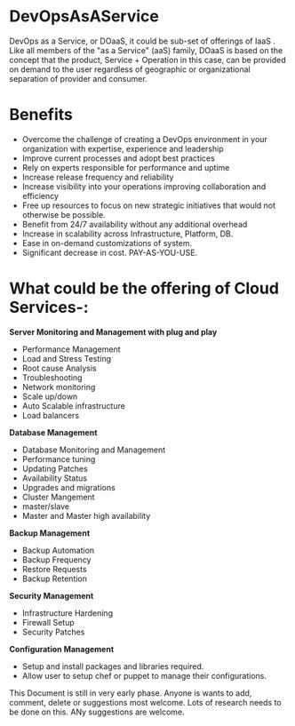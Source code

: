 # DevOpsAsAService
DevOps as a Service, or DOaaS, it could be sub-set of offerings of IaaS . Like all members of the "as a Service" (aaS) family, DOaaS is based on the concept that the product, Service + Operation in this case, can be provided on demand to the user regardless of geographic or organizational separation of provider and consumer.

Benefits
==============================================
 - Overcome the challenge of creating a DevOps environment in your organization with expertise, experience and leadership
 - Improve current processes and adopt best practices
 - Rely on experts responsible for performance and uptime
 - Increase release frequency and reliability
 - Increase visibility into your operations improving collaboration and efficiency
 - Free up resources to focus on new strategic initiatives that would not otherwise be possible.
 - Benefit from 24/7 availability without any additional overhead
 - Increase in scalability across Infrastructure, Platform, DB.
 - Ease in on-demand customizations of system.
 - Significant decrease in cost. PAY-AS-YOU-USE.


What could be the offering of Cloud Services-:
==============================================


**Server Monitoring and Management with plug and play**

 - Performance Management
 - Load and Stress Testing
 - Root cause Analysis
 - Troubleshooting
 - Network monitoring
 - Scale up/down
 - Auto Scalable infrastructure
 - Load balancers

**Database Management**

 - Database Monitoring and Management
 - Performance tuning
 - Updating Patches
 - Availability Status
 - Upgrades and migrations
 - Cluster Mangement
 - master/slave
 - Master and Master high availability

**Backup Management**

 - Backup Automation
 - Backup Frequency
 - Restore Requests
 - Backup Retention

**Security Management**

 - Infrastructure Hardening
 - Firewall Setup
 - Security Patches

**Configuration Management**
 - Setup and install packages and libraries required.
 - Allow user to setup chef or puppet to manage their configurations.
 
This Document is still in very early phase. Anyone is wants to add, comment, delete or suggestions most welcome. Lots of research needs to be done on this. ANy suggestions are welcome.
